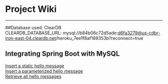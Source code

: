 # Project Wiki
---
##Database used: ClearDB  
CLEARDB_DATABASE_URL: mysql://b84b06c72d5ade:d6fa3279@us-cdbr-iron-east-04.cleardb.net/heroku_7ee1f8af169353b?reconnect=true  


## Integrating Spring Boot with MySQL
[Insert a static hello message](https://cs5200-summer2018-smatta.herokuapp.com/api/hello/insert)  
[Insert a parameterized hello message](https://cs5200-summer2018-smatta.herokuapp.com/api/hello/insert/It%20works%20perfectly)  
[Retrieve all hello messages](https://cs5200-summer2018-smatta.herokuapp.com/api/hello/select/all)  

